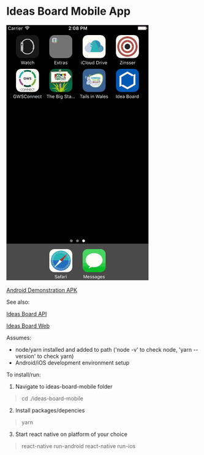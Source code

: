 # Ideas Board Mobile App

![iOS Demo animation](https://github.com/jonstep/ideas-board-mobile/blob/master/demo/iOSDemo.gif)

[Android Demonstration APK](https://github.com/jonstep/ideas-board-mobile/raw/master/demo/Ideas.apk)

See also:

[Ideas Board API](https://github.com/jonstep/ideas-board-api)

[Ideas Board Web](https://github.com/jonstep/ideas-board-app)

Assumes:
- node/yarn installed and added to path ('node -v' to check node, 'yarn --version' to check yarn)
- Android/iOS development environment setup

To install/run:
1. Navigate to ideas-board-mobile folder
> cd ./ideas-board-mobile

2. Install packages/depencies
> yarn

3. Start react native on platform of your choice
> react-native run-android
> react-native run-ios
